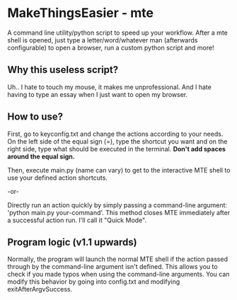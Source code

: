 # MakeThingsEasier - mte

A command line utility/python script to speed up your workflow. After a mte shell is opened, just type a letter/word/whatever man (afterwards configurable) to open a browser, run a custom python script and more!

## Why this useless script?

Uh.. I hate to touch my mouse, it makes me unprofessional. And I hate having to type an essay when I just want to open my browser.

## How to use?

First, go to keyconfig.txt and change the actions according to your needs. On the left side of the equal sign (=), type the shortcut you want and on the right side, type what should be executed in the terminal. **Don't add spaces around the equal sign.**

Then, execute main.py (name can vary) to get to the interactive MTE shell to use your defined action shortcuts.

-or-

Directly run an action quickly by simply passing a command-line argument: 'python main.py your-command'. This method closes MTE immediately after a successful action run. I'll call it "Quick Mode".

## Program logic (v1.1 upwards)

Normally, the program will launch the normal MTE shell if the action passed through by the command-line argument isn't defined. This allows you to check if you made typos when using the command-line arguments. You can modify this behavior by going into config.txt and modifying exitAfterArgvSuccess.